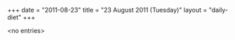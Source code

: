 +++
date = "2011-08-23"
title = "23 August 2011 (Tuesday)"
layout = "daily-diet"
+++

\<no entries\>